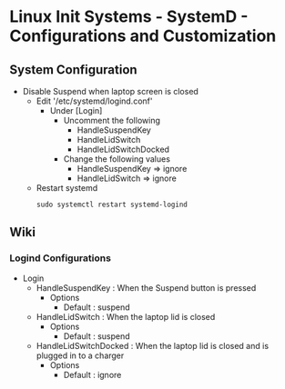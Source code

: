 # Linux Init Systems - SystemD - Configurations and Customization

## System Configuration
- Disable Suspend when laptop screen is closed
    - Edit '/etc/systemd/logind.conf'
        - Under [Login]
            - Uncomment the following
                + HandleSuspendKey
                + HandleLidSwitch
                + HandleLidSwitchDocked
            - Change the following values
                + HandleSuspendKey => ignore
                + HandleLidSwitch => ignore
    - Restart systemd
        ```console
        sudo systemctl restart systemd-logind
        ```


## Wiki
### Logind Configurations
- Login
    - HandleSuspendKey : When the Suspend button is pressed
        - Options
            + Default : suspend 
    - HandleLidSwitch : When the laptop lid is closed
        - Options
            + Default : suspend
    - HandleLidSwitchDocked : When the laptop lid is closed and is plugged in to a charger
        - Options
            + Default : ignore


